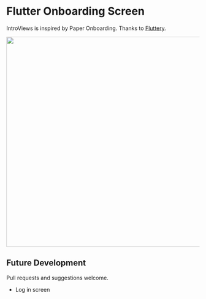 # Flutter Onboarding Screen

IntroViews is inspired by Paper Onboarding. Thanks to [Fluttery](https://twitter.com/flttry).

<img src="https://user-images.githubusercontent.com/13484562/45920835-0c532880-beb3-11e8-8d9f-7a5b05c92d10.gif" height = "550px">

## Future Development

Pull requests and suggestions welcome. 

 - Log in screen

